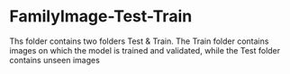 # FamilyImage-Test-Train
Ths folder contains two folders Test & Train. The Train folder contains images on which the model is trained and validated, while the Test folder contains unseen images
